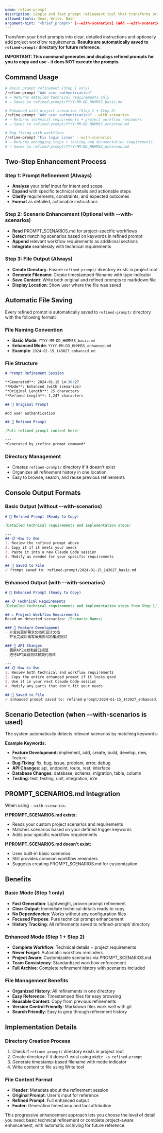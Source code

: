 ```yaml
---
name: refine-prompt
description: Simple and fast prompt refinement tool that transforms brief user inputs into detailed, actionable instructions. Optionally adds project-specific workflow requirements from PROMPT_SCENARIOS.md when --with-scenarios flag is used. Automatically saves results to refined-prompt/ directory.
allowed-tools: Read, Write, Bash
argument-hint: "<brief_prompt>" [--with-scenarios] (add --with-scenarios to include project workflow requirements)
---
```


Transform your brief prompts into clear, detailed instructions and optionally add project workflow requirements. **Results are automatically saved to `refined-prompt/` directory for future reference.**

**IMPORTANT: This command generates and displays refined prompts for you to copy and use - it does NOT execute the prompts.**

## Command Usage

```bash
# Basic prompt refinement (Step 1 only)
/refine-prompt "Add user authentication"
# → Returns detailed technical requirements only
# → Saves to refined-prompt/YYYY-MM-DD_HHMMSS_basic.md

# Enhanced with project scenarios (Step 1 + Step 2)
/refine-prompt "Add user authentication" --with-scenarios
# → Returns technical requirements + project workflow reminders
# → Saves to refined-prompt/YYYY-MM-DD_HHMMSS_enhanced.md

# Bug fixing with workflows
/refine-prompt "Fix login issue" --with-scenarios
# → Returns debugging steps + testing and documentation requirements
# → Saves to refined-prompt/YYYY-MM-DD_HHMMSS_enhanced.md
```

## Two-Step Enhancement Process

### Step 1: Prompt Refinement (Always)
- **Analyze** your brief input for intent and scope
- **Expand** with specific technical details and actionable steps  
- **Clarify** requirements, constraints, and expected outcomes
- **Format** as detailed, actionable instructions

### Step 2: Scenario Enhancement (Optional with --with-scenarios)
- **Read** PROMPT_SCENARIOS.md for project-specific workflows
- **Detect** matching scenarios based on keywords in refined prompt
- **Append** relevant workflow requirements as additional sections
- **Integrate** seamlessly with technical requirements

### Step 3: File Output (Always)
- **Create Directory**: Ensure `refined-prompt/` directory exists in project root
- **Generate Filename**: Create timestamped filename with type indicator
- **Save Content**: Write both original and refined prompts to markdown file
- **Display Location**: Show user where the file was saved

## Automatic File Saving

Every refined prompt is automatically saved to `refined-prompt/` directory with the following format:

### File Naming Convention
- **Basic Mode**: `YYYY-MM-DD_HHMMSS_basic.md`
- **Enhanced Mode**: `YYYY-MM-DD_HHMMSS_enhanced.md`
- **Example**: `2024-01-15_143027_enhanced.md`

### File Structure
```markdown
# Prompt Refinement Session

**Generated**: 2024-01-15 14:30:27
**Mode**: Enhanced (with scenarios)
**Original Length**: 25 characters
**Refined Length**: 1,247 characters

## 📝 Original Prompt

Add user authentication

## 🔄 Refined Prompt

[Full refined prompt content here]

---
*Generated by /refine-prompt command*
```

### Directory Management
- Creates `refined-prompt/` directory if it doesn't exist
- Organizes all refinement history in one location
- Easy to browse, search, and reuse previous refinements

## Console Output Formats

### Basic Output (without --with-scenarios)
```markdown
# 🔄 Refined Prompt (Ready to Copy)

[Detailed technical requirements and implementation steps]

---
## 📋 How to Use  
1. Review the refined prompt above
2. Copy it if it meets your needs
3. Paste it into a new Claude Code session
4. Modify as needed for your specific requirements

## 📁 Saved to File
✅ Prompt saved to: refined-prompt/2024-01-15_143027_basic.md
```

### Enhanced Output (with --with-scenarios)
```markdown
# 🚀 Enhanced Prompt (Ready to Copy)

## 📋 Technical Requirements
[Detailed technical requirements and implementation steps from Step 1]

## ⚠️ Project Workflow Requirements
Based on detected scenarios: [Scenario Names]

### 🎯 Feature Development
- 开发前更新需求文档和设计文档
- 开发完成后编写单元测试和集成测试

### 🎯 API Changes
- 更新API文档和接口规范
- 进行API集成测试和契约测试

---
## 📋 How to Use
1. Review both technical and workflow requirements
2. Copy the entire enhanced prompt if it looks good
3. Use it in your next Claude Code session  
4. Modify any parts that don't fit your needs

## 📁 Saved to File
✅ Enhanced prompt saved to: refined-prompt/2024-01-15_143027_enhanced.md
```

## Scenario Detection (when --with-scenarios is used)

The system automatically detects relevant scenarios by matching keywords:

**Example Keywords:**
- **Feature Development**: implement, add, create, build, develop, new, feature
- **Bug Fixing**: fix, bug, issue, problem, error, debug
- **API Changes**: api, endpoint, route, rest, interface  
- **Database Changes**: database, schema, migration, table, column
- **Testing**: test, testing, unit, integration, e2e

## PROMPT_SCENARIOS.md Integration

When using `--with-scenarios`:

**If PROMPT_SCENARIOS.md exists:**
- Reads your custom project scenarios and requirements
- Matches scenarios based on your defined trigger keywords
- Adds your specific workflow requirements

**If PROMPT_SCENARIOS.md doesn't exist:**
- Uses built-in basic scenarios
- Still provides common workflow reminders
- Suggests creating PROMPT_SCENARIOS.md for customization

## Benefits

### Basic Mode (Step 1 only)
- **Fast Generation**: Lightweight, proven prompt refinement
- **Clear Output**: Immediate technical details ready to copy
- **No Dependencies**: Works without any configuration files
- **Focused Purpose**: Pure technical prompt enhancement
- **History Tracking**: All refinements saved to refined-prompt/ directory

### Enhanced Mode (Step 1 + Step 2)  
- **Complete Workflow**: Technical details + project requirements
- **Never Forget**: Automatic workflow reminders
- **Project Aware**: Customizable scenarios via PROMPT_SCENARIOS.md
- **Team Consistency**: Standardized workflow enforcement
- **Full Archive**: Complete refinement history with scenarios included

### File Management Benefits
- **Organized History**: All refinements in one directory
- **Easy Reference**: Timestamped files for easy browsing
- **Reusable Content**: Copy from previous refinements
- **Version Control Friendly**: Markdown files work well with git
- **Search Friendly**: Easy to grep through refinement history

## Implementation Details

### Directory Creation Process
1. Check if `refined-prompt/` directory exists in project root
2. Create directory if it doesn't exist using `mkdir -p refined-prompt`
3. Generate timestamp-based filename with mode indicator
4. Write content to file using Write tool

### File Content Format
- **Header**: Metadata about the refinement session
- **Original Prompt**: User's input for reference
- **Refined Prompt**: Full enhanced output
- **Footer**: Generation timestamp and tool attribution

This progressive enhancement approach lets you choose the level of detail you need: basic technical refinement or complete project-aware enhancement, with automatic archiving for future reference.